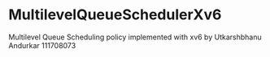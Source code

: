# MultilevelQueueSchedulerXv6
Multilevel Queue Scheduling policy implemented with xv6
by Utkarshbhanu Andurkar 111708073
